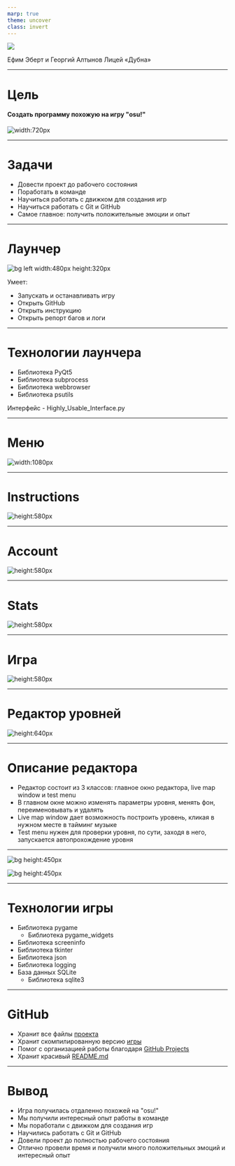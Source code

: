 ```yaml
---
marp: true
theme: uncover
class: invert
---
```


<!--_backgroundColor: black-->

![](https://media.discordapp.net/attachments/1048307606059487304/1061740974595907756/zxc_icon_v2.png)

Ефим Эберт и Георгий Алтынов
Лицей «Дубна»

---

# Цель

#### Создать программу похожую на игру "osu!"

![width:720px](https://media.discordapp.net/attachments/1048307606059487304/1066061959352561714/image.png)

---

# Задачи

* Довести проект до рабочего состояния
* Поработать в команде
* Научиться работать с движком для создания игр
* Научиться работать с Git и GitHub
* Самое главное: получить положительные эмоции и опыт

---

# Лаунчер

![bg left width:480px height:320px](https://media.discordapp.net/attachments/1048307606059487304/1061359711275991100/image.png)

Умеет:

* Запускать и останавливать игру
* Открыть GitHub
* Открыть инструкцию
* Открыть репорт багов и логи

---

# Технологии лаунчера

* Библиотека PyQt5
* Библиотека subprocess
* Библиотека webbrowser
* Библиотека psutils

Интерфейс - Highly\_Usable\_Interface.py

---

# Меню

![width:1080px](https://media.discordapp.net/attachments/1048307606059487304/1061742912565682196/image_2.png)

---

# Instructions

![height:580px](https://media.discordapp.net/attachments/1048307606059487304/1062727116115935312/image.png)

---

# Account

![height:580px](https://media.discordapp.net/attachments/1048307606059487304/1061360799693684736/image.png)

---

# Stats

![height:580px](https://media.discordapp.net/attachments/1048307606059487304/1061360854685208598/image.png)

---

# Игра

![height:580px](https://media.discordapp.net/attachments/1048307606059487304/1066078449334227044/ezgif.com-gif-maker_1.gif)

---

# Редактор уровней

![height:640px](https://media.discordapp.net/attachments/1048307606059487304/1062737389304434789/image.png)

---

# Описание редактора

* Редактор состоит из 3 классов: главное окно редактора, live map window и test menu
* В главном окне можно изменять параметры уровня, менять фон, переименовывать и удалять
* Live map window дает возможность построить уровень, кликая в нужном месте в тайминг музыке
* Test menu нужен для проверки уровня, по сути, заходя в него, запускается автопрохождение уровня

---

![bg height:450px](https://media.discordapp.net/attachments/1048307606059487304/1064578869681737779/image.png)

![bg height:450px](https://media.discordapp.net/attachments/1048307606059487304/1064578945481183262/image.png)

---

# Технологии игры

* Библиотека pygame
  * Библиотека pygame_widgets
* Библиотека screeninfo
* Библиотека tkinter
* Библиотека json
* Библиотека logging
* База данных SQLite
  * Библиотека sqlite3

---

# GitHub

* Хранит все файлы [проекта](https://github.com/EfimkaFeeD/pygameProject)
* Хранит скомпилированную версию [игры](https://github.com/EfimkaFeeD/pygameProject/releases)
* Помог с организацией работы благодаря [GitHub Projects](https://github.com/users/EfimkaFeeD/projects/2)
* Хранит красивый [README.md](https://github.com/EfimkaFeeD/pygameProject/blob/main/README.md)

---

<!--_backgroundColor: black-->

# Вывод

* Игра получилась отдаленно похожей на "osu!"
* Мы получили интересный опыт работы в команде
* Мы поработали с движком для создания игр
* Научились работать с Git и GitHub
* Довели проект до полностью рабочего состояния
* Отлично провели время и получили много положительных эмоций и интересный опыт
